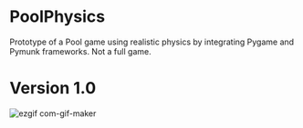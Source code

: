 # PoolPhysics
Prototype of a Pool game using realistic physics by integrating Pygame and Pymunk frameworks.
Not a full game.

# Version 1.0
![ezgif com-gif-maker](https://user-images.githubusercontent.com/54554621/164924829-f07750a0-74c8-4021-9d33-8ef89a3d6ab3.gif)
